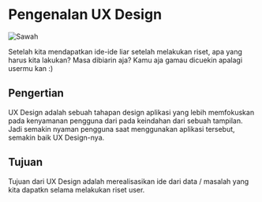 # Pengenalan UX Design

![Sawah](assets/sawah.png)

Setelah kita mendapatkan ide-ide liar setelah melakukan riset, apa yang harus kita lakukan? Masa dibiarin aja? Kamu aja gamau dicuekin apalagi usermu kan :)

## Pengertian

UX Design adalah sebuah tahapan design aplikasi yang lebih memfokuskan pada kenyamanan pengguna dari pada keindahan dari sebuah tampilan. Jadi semakin nyaman pengguna saat menggunakan aplikasi tersebut, semakin baik UX Design-nya.

## Tujuan

Tujuan dari UX Design adalah merealisasikan ide dari data / masalah yang kita dapatkn selama melakukan riset user.
